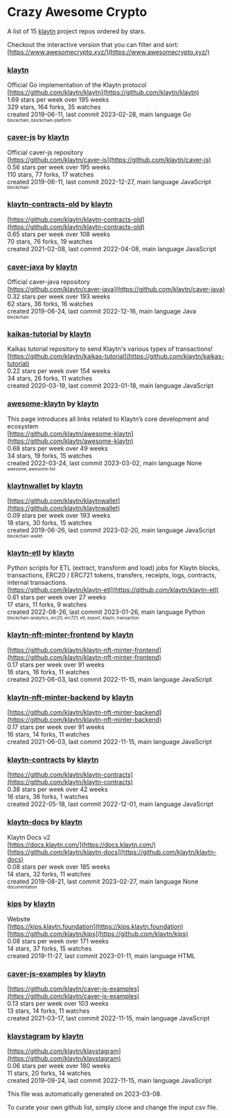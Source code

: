 # Crazy Awesome Crypto
A list of 15 [klaytn](https://github.com/klaytn) project repos ordered by stars.  

Checkout the interactive version that you can filter and sort: 
[https://www.awesomecrypto.xyz/](https://www.awesomecrypto.xyz/)  


### [klaytn](https://github.com/klaytn/klaytn)  
Official Go implementation of the Klaytn protocol  
[https://github.com/klaytn/klaytn](https://github.com/klaytn/klaytn)  
1.69 stars per week over 195 weeks  
329 stars, 164 forks, 35 watches  
created 2019-06-11, last commit 2023-02-28, main language Go  
<sub><sup>blockchain, blockchain-platform</sup></sub>


### [caver-js](https://github.com/klaytn/caver-js) by [klaytn](https://github.com/klaytn)  
Official caver-js repository  
[https://github.com/klaytn/caver-js](https://github.com/klaytn/caver-js)  
0.56 stars per week over 195 weeks  
110 stars, 77 forks, 17 watches  
created 2019-06-11, last commit 2022-12-27, main language JavaScript  
<sub><sup>blockchain</sup></sub>


### [klaytn-contracts-old](https://github.com/klaytn/klaytn-contracts-old) by [klaytn](https://github.com/klaytn)  
  
[https://github.com/klaytn/klaytn-contracts-old](https://github.com/klaytn/klaytn-contracts-old)  
0.65 stars per week over 108 weeks  
70 stars, 76 forks, 19 watches  
created 2021-02-08, last commit 2022-04-08, main language JavaScript  


### [caver-java](https://github.com/klaytn/caver-java) by [klaytn](https://github.com/klaytn)  
Official caver-java repository  
[https://github.com/klaytn/caver-java](https://github.com/klaytn/caver-java)  
0.32 stars per week over 193 weeks  
62 stars, 36 forks, 16 watches  
created 2019-06-24, last commit 2022-12-16, main language Java  
<sub><sup>blockchain</sup></sub>


### [kaikas-tutorial](https://github.com/klaytn/kaikas-tutorial) by [klaytn](https://github.com/klaytn)  
Kaikas tutorial repository to send Klaytn's various types of transactions!  
[https://github.com/klaytn/kaikas-tutorial](https://github.com/klaytn/kaikas-tutorial)  
0.22 stars per week over 154 weeks  
34 stars, 26 forks, 11 watches  
created 2020-03-19, last commit 2023-01-18, main language JavaScript  


### [awesome-klaytn](https://github.com/klaytn/awesome-klaytn) by [klaytn](https://github.com/klaytn)  
This page introduces all links related to Klaytn’s core development and ecosystem  
[https://github.com/klaytn/awesome-klaytn](https://github.com/klaytn/awesome-klaytn)  
0.68 stars per week over 49 weeks  
34 stars, 19 forks, 15 watches  
created 2022-03-24, last commit 2023-03-02, main language None  
<sub><sup>awesome, awesome-list</sup></sub>


### [klaytnwallet](https://github.com/klaytn/klaytnwallet) by [klaytn](https://github.com/klaytn)  
  
[https://github.com/klaytn/klaytnwallet](https://github.com/klaytn/klaytnwallet)  
0.09 stars per week over 193 weeks  
18 stars, 30 forks, 15 watches  
created 2019-06-26, last commit 2023-02-20, main language JavaScript  
<sub><sup>blockchain-wallet</sup></sub>


### [klaytn-etl](https://github.com/klaytn/klaytn-etl) by [klaytn](https://github.com/klaytn)  
Python scripts for ETL (extract, transform and load) jobs for Klaytn blocks, transactions, ERC20 / ERC721 tokens, transfers, receipts, logs, contracts, internal transactions.  
[https://github.com/klaytn/klaytn-etl](https://github.com/klaytn/klaytn-etl)  
0.61 stars per week over 27 weeks  
17 stars, 11 forks, 9 watches  
created 2022-08-26, last commit 2023-01-26, main language Python  
<sub><sup>blockchain-analytics, erc20, erc721, etl, export, klaytn, transaction</sup></sub>


### [klaytn-nft-minter-frontend](https://github.com/klaytn/klaytn-nft-minter-frontend) by [klaytn](https://github.com/klaytn)  
  
[https://github.com/klaytn/klaytn-nft-minter-frontend](https://github.com/klaytn/klaytn-nft-minter-frontend)  
0.17 stars per week over 91 weeks  
16 stars, 16 forks, 11 watches  
created 2021-06-03, last commit 2022-11-15, main language JavaScript  


### [klaytn-nft-minter-backend](https://github.com/klaytn/klaytn-nft-minter-backend) by [klaytn](https://github.com/klaytn)  
  
[https://github.com/klaytn/klaytn-nft-minter-backend](https://github.com/klaytn/klaytn-nft-minter-backend)  
0.17 stars per week over 91 weeks  
16 stars, 14 forks, 11 watches  
created 2021-06-03, last commit 2022-11-15, main language JavaScript  


### [klaytn-contracts](https://github.com/klaytn/klaytn-contracts) by [klaytn](https://github.com/klaytn)  
  
[https://github.com/klaytn/klaytn-contracts](https://github.com/klaytn/klaytn-contracts)  
0.38 stars per week over 42 weeks  
16 stars, 36 forks, 1 watches  
created 2022-05-18, last commit 2022-12-01, main language JavaScript  


### [klaytn-docs](https://github.com/klaytn/klaytn-docs) by [klaytn](https://github.com/klaytn)  
Klaytn Docs v2  
[https://docs.klaytn.com/](https://docs.klaytn.com/)  
[https://github.com/klaytn/klaytn-docs](https://github.com/klaytn/klaytn-docs)  
0.08 stars per week over 185 weeks  
14 stars, 32 forks, 11 watches  
created 2019-08-21, last commit 2023-02-27, main language None  
<sub><sup>documentation</sup></sub>


### [kips](https://github.com/klaytn/kips) by [klaytn](https://github.com/klaytn)  
Website  
[https://kips.klaytn.foundation](https://kips.klaytn.foundation)  
[https://github.com/klaytn/kips](https://github.com/klaytn/kips)  
0.08 stars per week over 171 weeks  
14 stars, 37 forks, 15 watches  
created 2019-11-27, last commit 2023-01-11, main language HTML  


### [caver-js-examples](https://github.com/klaytn/caver-js-examples) by [klaytn](https://github.com/klaytn)  
  
[https://github.com/klaytn/caver-js-examples](https://github.com/klaytn/caver-js-examples)  
0.13 stars per week over 103 weeks  
13 stars, 14 forks, 11 watches  
created 2021-03-17, last commit 2022-11-15, main language JavaScript  


### [klaystagram](https://github.com/klaytn/klaystagram) by [klaytn](https://github.com/klaytn)  
  
[https://github.com/klaytn/klaystagram](https://github.com/klaytn/klaystagram)  
0.06 stars per week over 180 weeks  
11 stars, 20 forks, 14 watches  
created 2019-09-24, last commit 2022-11-15, main language JavaScript  


This file was automatically generated on 2023-03-08.  

To curate your own github list, simply clone and change the input csv file.  